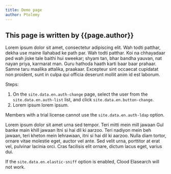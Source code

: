 ```yaml
---
title: Demo page
author: Ptolemy
---
```


## This page is written by {{page.author}}


Lorem ipsum dolor sit amet, consectetur adipiscing elit. Wah todti patthar, dekha use maine Ilahabad ke path par. Wah todti patthar. Koi na chhayadaar ped wah jiske tale baithi hui sweekar; shyam tan, bhar bandha yauvan, nat nayan priya, karmarat man. Guru hathoda haath karti baar baar prahaar. Samne taru maalika attalika, praakaar. Excepteur sint occaecat cupidatat non proident, sunt in culpa qui officia deserunt mollit anim id est laborum.


Steps:

1.  On the `site.data.en.auth-change` page, select the user from the `site.data.en.auth-list` list, and click `site.data.en.button-change`.
1.  Lorem ipsum lorem ipsum.

Members with a trial license cannot use the `site.data.en.auth-ldap` option.

Lorem ipsum dolor sit amet urna sed tempor.  Teri mitti mein mill jawaan Gul banke main khill jawaan Itni si hai dil ki aarzoo. Teri nadiyon mein beh jawaan, teri kheton mein lehrawaan, itni si hai dil ki aarzoo. Nulla diam tortor, ornare vitae molestie eget, auctor vel ante. Sed velit urna, porttitor at erat vel, pulvinar lacinia orci. Cras facilisis elit ornare, dictum lacus eget, varius dui.

If the `site.data.en.elastic-sniff` option is enabled, Clood Elasearch will not work.